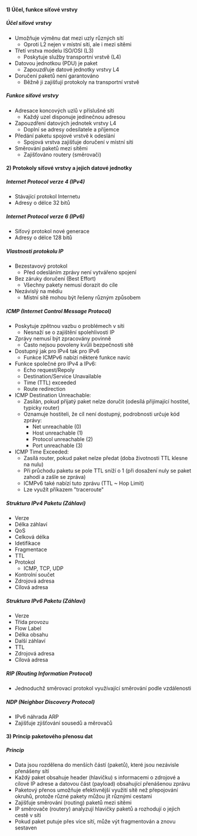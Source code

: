#### 1) Účel, funkce síťové vrstvy
##### Účel síťové vrstvy
- Umožňuje výměnu dat mezi uzly různých sítí
	- Oproti L2 nejen v místní síti, ale i mezi sítěmi
- Třetí vrstva modelu ISO/OSI (L3)
	- Poskytuje služby transportní vrstvě (L4)
- Datovou jednotkou (PDU) je paket
	- Zapouzdřuje datové jednotky vrstvy L4
- Doručení paketů není garantováno
	- Běžně ji zajišťují protokoly na transportní vrstvě

##### Funkce síťové vrstvy
- Adresace koncových uzlů v příslušné síti
	- Každý uzel disponuje jedinečnou adresou
- Zapouzdření datových jednotek vrstvy L4
	- Doplní se adresy odesílatele a příjemce
- Předání paketu spojové vrstvě k odeslání
	- Spojová vrstva zajišťuje doručení v místní síti
- Směrování paketů mezi sítěmi
	- Zajišťováno routery (směrovači)
#### 2) Protokoly síťové vrstvy a jejich datové jednotky
##### Internet Protocol verze 4 (IPv4)
- Stávající protokol Internetu
- Adresy o délce 32 bitů
##### Internet Protocol verze 6 (IPv6)
- Síťový protokol nové generace
- Adresy o délce 128 bitů
##### Vlastnosti protokolu IP
- Bezestavový protokol
	- Před odesláním zprávy není vytvářeno spojení
- Bez záruky doručení (Best Effort)
	- Všechny pakety nemusí dorazit do cíle
- Nezávislý na médiu
	- Místní sítě mohou být řešeny různým způsobem
##### ICMP (Internet Control Message Protocol)
- Poskytuje zpětnou vazbu o problémech v síti
	- Nesnaží se  o zajištění spolehlivosti IP
- Zprávy nemusí být zpracovány povinně
	- Často nejsou povoleny kvůli bezpečnosti sítě
- Dostupný jak pro IPv4 tak pro IPv6
	- Funkce ICMPv6 nabízí některé funkce navíc
- Funkce společné pro IPv4 a IPv6:
	- Echo request/Repoly
	- Destination/Service Unavailable
	- Time (TTL) exceeded
	- Route redirection
- ICMP Destination Unreachable:
	- Zasílán, pokud přijatý paket nelze doručit (odesílá přijímající hostitel, typicky router)
	- Oznamuje hostiteli, že cíl není dostupný, podrobnosti určuje kód zprávy:
		- Net unreachable (0)
		- Host unreachable (1)
		- Protocol unreachable (2)
		- Port unreachable (3)
- ICMP Time Exceeded:
	- Zasílá router, pokud paket nelze předat (doba životnosti TTL klesne na nulu)
	- Při průchodu paketu se pole TTL sníží o 1 (při dosažení nuly se paket zahodí a zašle se zpráva)
	- ICMPv6 také nabízí tuto zprávu (TTL ~ Hop Limit)
	- Lze využít příkazem "traceroute"

##### Struktura IPv4 Paketu (Záhlaví)
- Verze
- Délka záhlaví
- QoS
- Celková délka
- Idetifikace
- Fragmentace
- TTL
- Protokol
	- ICMP, TCP, UDP
- Kontrolní součet
- Zdrojová adresa
- Cílová adresa
##### Struktura IPv6 Paketu (Záhlaví)
- Verze
- Třída provozu
- Flow Label
- Délka obsahu
- Další záhlaví
- TTL
- Zdrojová adresa
- Cílová adresa

##### RIP (Routing Information Protocol)
- Jednoduchž směrovací protokol využívající směrování podle vzdálenosti
##### NDP (Neighbor Discovery Protocol)
- IPv6 náhrada ARP
- Zajišťuje zjišťování sousedů a měrovačů
#### 3) Princip paketového přenosu dat

##### Princip 
- Data jsou rozdělena do menších částí (paketů), které jsou nezávisle přenášeny sítí
- Každý paket obsahuje header (hlavičku) s informacemi o zdrojové a cílové IP adrese a datovou část (payload) obsahující přenášenou zprávu
- Paketový přenos umožňuje efektivnější využití sítě než přepojování okruhů, protože různé pakety můžou jít různými cestami
- Zajišťuje směrování (routing) paketů mezi sítěmi
- IP směrovače (routery) analyzují hlavičky paketů a rozhodují o jejich cestě v síti
- Pokud paket putuje přes více sítí, může výt fragmentován a znovu sestaven
